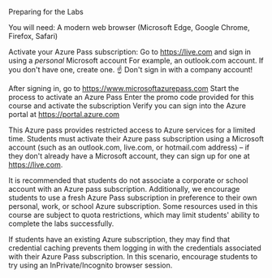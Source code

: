 Preparing for the Labs

You will need:
A modern web browser (Microsoft Edge, Google Chrome, Firefox, Safari)

Activate your Azure Pass subscription:
Go to https://live.com and sign in using a *personal* Microsoft account
For example, an outlook.com account. If you don't have one, create one.
:point_up: Don't sign in with a company account!


After signing in, go to https://www.microsoftazurepass.com
Start the process to activate an Azure Pass
Enter the promo code provided for this course and activate the subscription
Verify you can sign into the Azure portal at https://portal.azure.com


This Azure pass provides restricted access to Azure services for a limited time. Students must activate their Azure pass subscription using a Microsoft account (such as an outlook.com, live.com, or hotmail.com address) – if they don't already have a Microsoft account, they can sign up for one at https://live.com.

It is recommended that students do not associate a corporate or school account with an Azure pass subscription. Additionally, we encourage students to use a fresh Azure Pass subscription in preference to their own personal, work, or school Azure subscription. Some resources used in this course are subject to quota restrictions, which may limit students' ability to complete the labs successfully.

If students have an existing Azure subscription, they may find that credential caching prevents them logging in with the credentials associated with their Azure Pass subscription. In this scenario, encourage students to try using an InPrivate/Incognito browser session.
